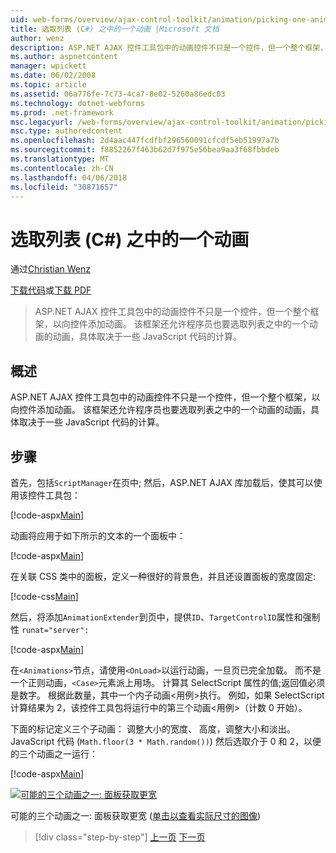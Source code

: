 ```yaml
---
uid: web-forms/overview/ajax-control-toolkit/animation/picking-one-animation-out-of-a-list-cs
title: 选取列表 (C#) 之中的一个动画 |Microsoft 文档
author: wenz
description: ASP.NET AJAX 控件工具包中的动画控件不只是一个控件，但一个整个框架，以向控件添加动画。 框架还允许...
ms.author: aspnetcontent
manager: wpickett
ms.date: 06/02/2008
ms.topic: article
ms.assetid: 06a776fe-7c73-4ca7-8e02-5260a86edc03
ms.technology: dotnet-webforms
ms.prod: .net-framework
msc.legacyurl: /web-forms/overview/ajax-control-toolkit/animation/picking-one-animation-out-of-a-list-cs
msc.type: authoredcontent
ms.openlocfilehash: 2d4aac447fcdfbf296560091cfcdf5eb51997a7b
ms.sourcegitcommit: f8852267f463b62d7f975e56bea9aa3f68fbbdeb
ms.translationtype: MT
ms.contentlocale: zh-CN
ms.lasthandoff: 04/06/2018
ms.locfileid: "30871657"
---
```

<a name="picking-one-animation-out-of-a-list-c"></a>选取列表 (C#) 之中的一个动画
====================
通过[Christian Wenz](https://github.com/wenz)

[下载代码](http://download.microsoft.com/download/f/9/a/f9a26acd-8df4-4484-8a18-199e4598f411/Animation5.cs.zip)或[下载 PDF](http://download.microsoft.com/download/6/7/1/6718d452-ff89-4d3f-a90e-c74ec2d636a3/animation5CS.pdf)

> ASP.NET AJAX 控件工具包中的动画控件不只是一个控件，但一个整个框架，以向控件添加动画。 该框架还允许程序员也要选取列表之中的一个动画的动画，具体取决于一些 JavaScript 代码的计算。


## <a name="overview"></a>概述

ASP.NET AJAX 控件工具包中的动画控件不只是一个控件，但一个整个框架，以向控件添加动画。 该框架还允许程序员也要选取列表之中的一个动画的动画，具体取决于一些 JavaScript 代码的计算。

## <a name="steps"></a>步骤

首先，包括`ScriptManager`在页中; 然后，ASP.NET AJAX 库加载后，使其可以使用该控件工具包：

[!code-aspx[Main](picking-one-animation-out-of-a-list-cs/samples/sample1.aspx)]

动画将应用于如下所示的文本的一个面板中：

[!code-aspx[Main](picking-one-animation-out-of-a-list-cs/samples/sample2.aspx)]

在关联 CSS 类中的面板，定义一种很好的背景色，并且还设置面板的宽度固定:

[!code-css[Main](picking-one-animation-out-of-a-list-cs/samples/sample3.css)]

然后，将添加`AnimationExtender`到页中，提供`ID`、`TargetControlID`属性和强制性 `runat="server":`

[!code-aspx[Main](picking-one-animation-out-of-a-list-cs/samples/sample4.aspx)]

在`<Animations>`节点，请使用`<OnLoad>`以运行动画，一旦页已完全加载。 而不是一个正则动画，`<Case>`元素派上用场。 计算其 SelectScript 属性的值;返回值必须是数字。 根据此数量，其中一个内子动画&lt;用例&gt;执行。 例如，如果 SelectScript 计算结果为 2，该控件工具包将运行中的第三个动画&lt;用例&gt;（计数 0 开始）。

下面的标记定义三个子动画： 调整大小的宽度、 高度，调整大小和淡出。JavaScript 代码 (`Math.floor(3 * Math.random())`) 然后选取介于 0 和 2，以便的三个动画之一运行：

[!code-aspx[Main](picking-one-animation-out-of-a-list-cs/samples/sample5.aspx)]


[![可能的三个动画之一: 面板获取更宽](picking-one-animation-out-of-a-list-cs/_static/image2.png)](picking-one-animation-out-of-a-list-cs/_static/image1.png)

可能的三个动画之一: 面板获取更宽 ([单击以查看实际尺寸的图像](picking-one-animation-out-of-a-list-cs/_static/image3.png))

> [!div class="step-by-step"]
> [上一页](animation-depending-on-a-condition-cs.md)
> [下一页](animating-in-response-to-user-interaction-cs.md)
